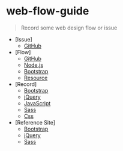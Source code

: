 # web-flow-guide

> Record some web design flow or issue

*   [Issue]
    *   [GitHub](./github/issue.md)  
*   [Flow]
    *   [GitHub](./github/flow.md)
    *   [Node.js](./node/flow.md)
    *   [Bootstrap](./bootstrap/flow.md)
    *   [Resource](./resource/flow.md)
*   [Record]
    *   [Bootstrap](./bootstrap/record.md)
    *   [jQuery](./jquery/record.md)
    *   [JavaScript](./javascript/record.md)
	*   [Sass](./sass/record.md)
	*   [Css](./css/record.md)
*   [Reference Site]
    *   [Bootstrap](./bootstrap/link.md)
    *   [jQuery](./jquery/link.md)
	*   [Sass](./sass/link.md)

